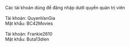Các tài khoản dùng để đăng nhập dưới quyền quản trị viên<br>
<br>
Tài khoản: QuyenVanGia<br>
Mật khẩu: BC42Movies<br>
<br>
Tài khoản: Frankie2610<br>
Mật khẩu: Buta13dien<br>
